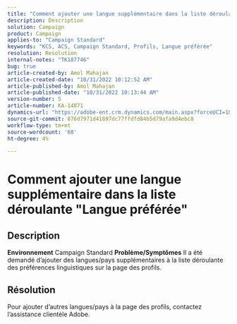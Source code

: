 ```yaml
---
title: "Comment ajouter une langue supplémentaire dans la liste déroulante \"Langue préférée\""
description: Description
solution: Campaign
product: Campaign
applies-to: "Campaign Standard"
keywords: "KCS, ACS, Campaign Standard, Profils, Langue préférée"
resolution: Resolution
internal-notes: "TK187746"
bug: true
article-created-by: Amol Mahajan
article-created-date: "10/31/2022 10:12:52 AM"
article-published-by: Amol Mahajan
article-published-date: "10/31/2022 10:13:44 AM"
version-number: 5
article-number: KA-14871
dynamics-url: "https://adobe-ent.crm.dynamics.com/main.aspx?forceUCI=1&pagetype=entityrecord&etn=knowledgearticle&id=bb163392-0459-ed11-9561-6045bd006079"
source-git-commit: 876d7971d41897dc77ffdfd84b5d79afa9d4ebc8
workflow-type: tm+mt
source-wordcount: '68'
ht-degree: 4%

---
```


# Comment ajouter une langue supplémentaire dans la liste déroulante &quot;Langue préférée&quot;

## Description

<b>Environnement</b>
Campaign Standard
<b>Problème/Symptômes</b>
Il a été demandé d’ajouter des langues/pays supplémentaires à la liste déroulante des préférences linguistiques sur la page des profils.


## Résolution


Pour ajouter d’autres langues/pays à la page des profils, contactez l’assistance clientèle Adobe.
